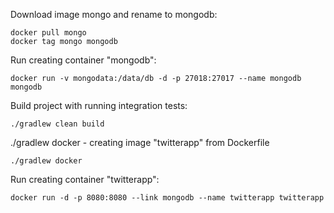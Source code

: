 Download image mongo and rename to mongodb:

    docker pull mongo
    docker tag mongo mongodb

Run creating container "mongodb":

    docker run -v mongodata:/data/db -d -p 27018:27017 --name mongodb mongodb

Build project with running integration tests:

    ./gradlew clean build

./gradlew docker - creating image "twitterapp" from Dockerfile

    ./gradlew docker

Run creating container "twitterapp":
    
    docker run -d -p 8080:8080 --link mongodb --name twitterapp twitterapp
